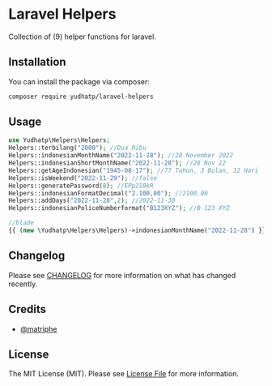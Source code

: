 # Laravel Helpers

Collection of (9) helper functions for laravel.

## Installation

You can install the package via composer:

```bash
composer require yudhatp/laravel-helpers
```

## Usage

```php
use Yudhatp\Helpers\Helpers;
Helpers::terbilang("2000"); //Dua Ribu
Helpers::indonesianMonthName("2022-11-28"); //28 November 2022
Helpers::indonesianShortMonthName("2022-11-28"); //28 Nov 22
Helpers::getAgeIndonesian("1945-08-17"); //77 Tahun, 3 Bulan, 12 Hari
Helpers::isWeekend("2022-11-29"); //false
Helpers::generatePassword(8); //EPp218kR
Helpers::indonesianFormatDecimal("2.100,00"); //2100.00
Helpers::addDays("2022-11-28",2); //2022-11-30
Helpers::indonesianPoliceNumberformat("B123XYZ"); //B 123 XYZ

//blade
{{ (new \Yudhatp\Helpers\Helpers)->indonesianMonthName("2022-11-28") }}
```

## Changelog

Please see [CHANGELOG](CHANGELOG.md) for more information on what has changed recently.

## Credits

- [@matriphe](https://https://gist.github.com/matriphe/3103ec578ec556bad5047b378520f070)


## License

The MIT License (MIT). Please see [License File](LICENSE.md) for more information.

